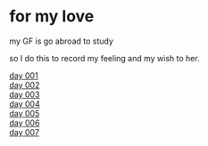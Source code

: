 # for my love
my GF is go abroad to study  

so I do this to record my feeling and my wish to her.  

[day 001](docs/issue001.md)  
[day 002](docs/issue002.md)  
[day 003](docs/issue003.md)  
[day 004](docs/issue004.md)  
[day 005](docs/issue005.md)  
[day 006](docs/issue006.md)  
[day 007](docs/issue007.md)  
